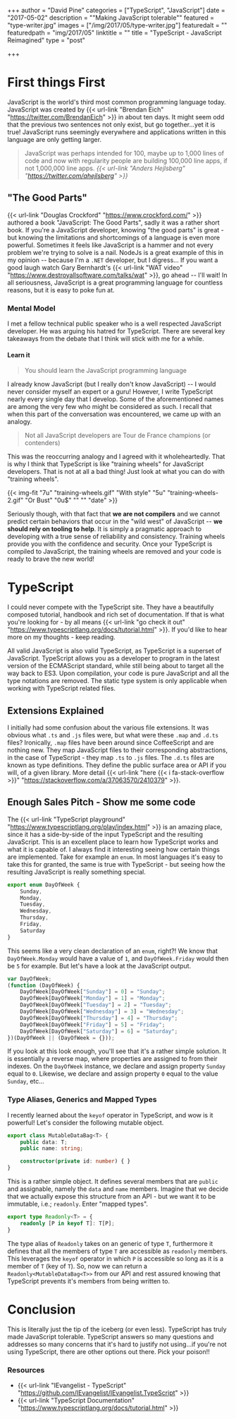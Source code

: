 +++
author = "David Pine"
categories = ["TypeScript", "JavaScript"]
date = "2017-05-02"
description = "\"Making JavaScript tolerable\""
featured = "type-writer.jpg"
images = ["/img/2017/05/type-writer.jpg"]
featuredalt = ""
featuredpath = "img/2017/05"
linktitle = ""
title = "TypeScript - JavaScript Reimagined"
type = "post"

+++

# First things First

JavaScript is the world's third most common programming language today. JavaScript was created by {{< url-link "Brendan Eich" "https://twitter.com/BrendanEich" >}} in about ten days. It might seem odd that the
previous two sentences not only exist, but go together...yet it is true! JavaScript runs seemingly everywhere and applications written in this
language are only getting larger.

> JavaScript was perhaps intended for 100, maybe up to 1,000 lines of code and now with regularity people are building 100,000 line apps, if not 1,000,000 line apps.
> <cite>{{< url-link "Anders Hejlsberg" "https://twitter.com/ahejlsberg" >}}</cite>

## "The Good Parts"

{{< url-link "Douglas Crockford" "https://www.crockford.com/" >}} authored a book "JavaScript: The Good Parts", sadly it was a rather short book. If you're a JavaScript developer, knowing "the good parts"
is great - but knowing the limitations and shortcomings of a language is even more powerful. Sometimes it feels like JavaScript is a hammer and not every
problem we're trying to solve is a nail. NodeJs is a great example of this in my opinion -- because I'm a `.NET` developer, but I digress... If you want a good laugh watch
Gary Bernhardt's {{< url-link "WAT video" "https://www.destroyallsoftware.com/talks/wat" >}}, go ahead -- I'll wait! In all seriousness, JavaScript
is a great programming language for countless reasons, but it is easy to poke fun at.

### Mental Model

I met a fellow technical public speaker who is a well respected JavaScript developer. He was arguing his hatred for TypeScript. There are several key takeaways
from the debate that I think will stick with me for a while.

#### Learn it

> You should learn the JavaScript programming language

I already know JavaScript (but I really don't know JavaScript) -- I would never consider myself an expert or a guru! However, I write TypeScript nearly
every single day that I develop. Some of the aforementioned names are among the very few who might be considered as such. I recall that when this part
of the conversation was encountered, we came up with an analogy.

> Not all JavaScript developers are Tour de France champions (or contenders)

This was the reoccurring analogy and I agreed with it wholeheartedly. That is why I think that TypeScript is like "training wheels" for JavaScript developers.
That is not at all a bad thing! Just look at what you can do with "training wheels".

{{< img-fit
    "7u" "training-wheels.gif" "With style"
    "5u" "training-wheels-2.gif" "Or Bust"
    "0u$" "" ""
    "date" >}}

Seriously though, with that fact that __we are not compilers__ and we cannot predict certain behaviors that occur in the "wild west" of JavaScript -- __we should
rely on tooling to help__. It is simply a pragmatic approach to developing with a true sense of reliability and consistency. Training wheels provide you with the
confidence and security. Once your TypeScript is compiled to JavaScript, the training wheels are removed and your code is ready to brave the new world!

# TypeScript

I could never compete with the TypeScript site. They have a beautifully composed tutorial, handbook and rich set of documentation. If that is what
you're looking for - by all means {{< url-link "go check it out" "https://www.typescriptlang.org/docs/tutorial.html" >}}. If you'd like to hear more
on my thoughts - keep reading.

All valid JavaScript is also valid TypeScript, as TypeScript is a superset of JavaScript. TypeScript allows you as a developer to program in the
latest version of the ECMAScript standard, while still being about to target all the way back to ES3. Upon compilation, your code is pure JavaScript
and all the type notations are removed. The static type system is only applicable when working with TypeScript related files.

## Extensions Explained

I initially had some confusion about the various file extensions. It was obvious what `.ts` and `.js` files were, but what were these `.map` and `.d.ts` files?
Ironically, `.map` files have been around since CoffeeScript and are nothing new. They map JavaScript files to their corresponding abstractions, in the case of
TypeScript - they map `.ts` to `.js` files. The `.d.ts` files are known as type definitions. They define the public surface area or API if you will, of a given
library. More detail {{< url-link "here {{< i fa-stack-overflow >}}" "https://stackoverflow.com/a/37063570/2410379" >}}.

## Enough Sales Pitch - Show me some code

The {{< url-link "TypeScript playground" "https://www.typescriptlang.org/play/index.html" >}} is an amazing place, since it has a side-by-side of the input TypeScript and the resulting JavaScript.
This is an excellent place to learn how TypeScript works and what it is capable of. I always find it interesting seeing how certain
things are implemented. Take for example an `enum`. In most languages it's easy to take this for granted, the same is true with
TypeScript - but seeing how the resulting JavaScript is really something special.

```typescript
export enum DayOfWeek {
    Sunday,
    Monday,
    Tuesday,
    Wednesday,
    Thursday,
    Friday,
    Saturday
}
```

This seems like a very clean declaration of an `enum`, right?! We know that `DayOfWeek.Monday` would have a value of `1`, and
`DayOfWeek.Friday` would then be `5` for example. But let's have a look at the JavaScript output.

```javascript
var DayOfWeek;
(function (DayOfWeek) {
    DayOfWeek[DayOfWeek["Sunday"] = 0] = "Sunday";
    DayOfWeek[DayOfWeek["Monday"] = 1] = "Monday";
    DayOfWeek[DayOfWeek["Tuesday"] = 2] = "Tuesday";
    DayOfWeek[DayOfWeek["Wednesday"] = 3] = "Wednesday";
    DayOfWeek[DayOfWeek["Thursday"] = 4] = "Thursday";
    DayOfWeek[DayOfWeek["Friday"] = 5] = "Friday";
    DayOfWeek[DayOfWeek["Saturday"] = 6] = "Saturday";
})(DayOfWeek || (DayOfWeek = {}));
```

If you look at this look enough, you'll see that it's a rather simple solution. It is essentially a reverse map, where properties
are assigned to from their indexes. On the `DayOfWeek` instance, we declare and assign property `Sunday` equal to `0`. Likewise,
we declare and assign property `0` equal to the value `Sunday`, etc...

### Type Aliases, Generics and  Mapped Types

I recently learned about the `keyof` operator in TypeScript, and wow is it powerful! Let's consider the following mutable object.

```typescript
export class MutableDataBag<T> {
    public data: T;
    public name: string;

    constructor(private id: number) { }
}
```

This is a rather simple object. It defines several members that are `public` and assignable, namely the `data` and `name` members.
Imagine that we decide that we actually expose this structure from an API - but we want it to be immutable, i.e.; `readonly`. Enter
"mapped types".

```typescript
export type Readonly<T> = {
    readonly [P in keyof T]: T[P];
}
```

The type alias of `Readonly` takes on an generic of type `T`, furthermore it defines that all the members of type `T` are accessible
as `readonly` members. This leverages the `keyof` operator in which `P` is accessible so long as it is a member of `T` (key of `T`).
So, now we can return a `Readonly<MutableDataBag<T>>` from our API and rest assured knowing that TypeScript prevents it's members from
being written to.

# Conclusion

This is literally just the tip of the iceberg (or even less). TypeScript has truly made JavaScript tolerable.
TypeScript answers so many questions and addresses so many concerns that it's hard to justify not using...if you're not using
TypeScript, there are other options out there. Pick your poison!!

### Resources

- {{< url-link "IEvangelist - TypeScript" "https://github.com/IEvangelist/IEvangelist.TypeScript" >}}
- {{< url-link "TypeScript Documentation" "https://www.typescriptlang.org/docs/tutorial.html" >}}
